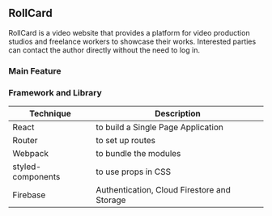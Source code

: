 ## RollCard

RollCard is a video website that provides a platform for video production studios and freelance workers to showcase their works. Interested parties can contact the author directly without the need to log in.

### Main Feature

### Framework and Library

| Technique | Description |
| --------- | ----------  |
| React | to build a Single Page Application |
| Router | to set up routes |
| Webpack |to bundle the modules |
| styled-components | to use props in CSS |
| Firebase | Authentication, Cloud Firestore and Storage |
